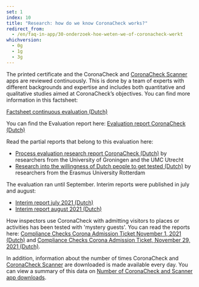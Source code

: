 ```yaml
---
set: 1
index: 10
title: "Research: how do we know CoronaCheck works?"
redirect_from: 
  - /en/faq-in-app/30-onderzoek-hoe-weten-we-of-coronacheck-werkt
whichversion:
  - 0g
  - 1g
  - 3g
---
```

The printed certificate and the CoronaCheck and [CoronaCheck Scanner](/en/scanner) apps are reviewed continuously. This is done by a team of experts with different backgrounds and expertise and includes both quantitative and qualitative studies aimed at CoronaCheck’s objectives. You can find more information in this factsheet:

<a href="https://www.rijksoverheid.nl/documenten/brochures/2021/02/28/factsheet-doorlopende-evaluatie-coronacheck" rel="noopener noreferrer" target="_blank" hreflang="nl">Factsheet continuous evaluation (Dutch)</a>

You can find the Evaluation report here: <a href="https://www.rijksoverheid.nl/documenten/rapporten/2021/12/07/evaluatie-coronacheck-de-digitale-ondersteuning-van-het-coronatoegangsbewijs" rel="noopener noreferrer" target="_blank" hreflang="nl">Evaluation report CoronaCheck (Dutch)</a>

Read the partial reports that belong to this evaluation here:

- <a href="https://www.rijksoverheid.nl/documenten/rapporten/2021/12/31/onderzoeksrapport-procesevaluatie-coronacheck" rel="noopener noreferrer" target="_blank" hreflang="nl">Process evaluation research report CoronaCheck (Dutch)</a> by researchers from the University of Groningen and the UMC Utrecht
- <a href="https://www.rijksoverheid.nl/documenten/rapporten/2021/11/30/onderzoek-naar-de-testbereidheid-van-nederlanders" rel="noopener noreferrer" target="_blank" hreflang="nl">Research into the willingness of Dutch people to get tested (Dutch)</a> by researchers from the Erasmus University Rotterdam

The evaluation ran until September. Interim reports were published in july and august:

- <a href="https://www.rijksoverheid.nl/documenten/rapporten/2021/07/31/doorlopende-evaluatie-coronacheck-tussenrapportage-juli-2021" rel="noopener noreferrer" target="_blank" hreflang="nl">Interim report july 2021 (Dutch)</a>
- <a href="https://www.rijksoverheid.nl/documenten/rapporten/2021/08/31/doorlopende-evaluatie-coronacheck-tussenrapportage-augustus-2021" rel="noopener noreferrer" target="_blank" hreflang="nl">Interim report august 2021 (Dutch)</a>

How inspectors use CoronaCheck with admitting visitors to places or activities has been tested with 'mystery guests'. You can read the reports here: <a href="https://www.rijksoverheid.nl/documenten/rapporten/2021/11/01/compliance-checks-ctb-coronacheck-1-november-2021" rel="noopener noreferrer" target="_blank">Compliance Checks Corona Admission Ticket November 1, 2021 (Dutch)</a> and <a href= "https://www.rijksoverheid.nl/documenten/rapporten/2021/11/29/compliance-checks-ctb-coronacheck-29-november-2021" rel="noopener noreferrer" target="_blank">Compliance Checks Corona Admission Ticket, November 29, 2021 (Dutch)</a>.

In addition, information about the number of times CoronaCheck and [CoronaCheck Scanner](/en/scanner) are downloaded is made available every day. You can view a summary of this data on [Number of CoronaCheck and Scanner app downloads](/en/faq-in-app/1-13-actuele-downloadcijfers/).
